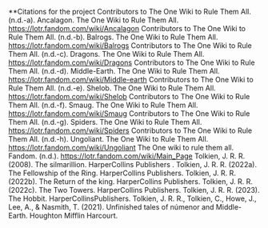 **Citations for the project
Contributors to The One Wiki to Rule Them All. (n.d.-a). Ancalagon. The One Wiki to Rule Them All. https://lotr.fandom.com/wiki/Ancalagon 
Contributors to The One Wiki to Rule Them All. (n.d.-b). Balrogs. The One Wiki to Rule Them All. https://lotr.fandom.com/wiki/Balrogs 
Contributors to The One Wiki to Rule Them All. (n.d.-c). Dragons. The One Wiki to Rule Them All. https://lotr.fandom.com/wiki/Dragons 
Contributors to The One Wiki to Rule Them All. (n.d.-d). Middle-Earth. The One Wiki to Rule Them All. https://lotr.fandom.com/wiki/Middle-earth 
Contributors to The One Wiki to Rule Them All. (n.d.-e). Shelob. The One Wiki to Rule Them All. https://lotr.fandom.com/wiki/Shelob 
Contributors to The One Wiki to Rule Them All. (n.d.-f). Smaug. The One Wiki to Rule Them All. https://lotr.fandom.com/wiki/Smaug 
Contributors to The One Wiki to Rule Them All. (n.d.-g). Spiders. The One Wiki to Rule Them All. https://lotr.fandom.com/wiki/Spiders 
Contributors to The One Wiki to Rule Them All. (n.d.-h). Ungoliant. The One Wiki to Rule Them All. https://lotr.fandom.com/wiki/Ungoliant 
The One wiki to rule them all. Fandom. (n.d.). https://lotr.fandom.com/wiki/Main_Page 
Tolkien, J. R. R. (2008). The silmarillion. HarperCollins Publishers . 
Tolkien, J. R. R. (2022a). The Fellowship of the Ring. HarperCollins Publishers. 
Tolkien, J. R. R. (2022b). The Return of the king. HarperCollins Publishers. 
Tolkien, J. R. R. (2022c). The Two Towers. HarperCollins Publishers. 
Tolkien, J. R. R. (2023). The Hobbit. HarperCollinsPublishers. 
Tolkien, J. R. R., Tolkien, C., Howe, J., Lee, A., & Nasmith, T. (2021). Unfinished tales of númenor and Middle-Earth. Houghton Mifflin Harcourt. 

